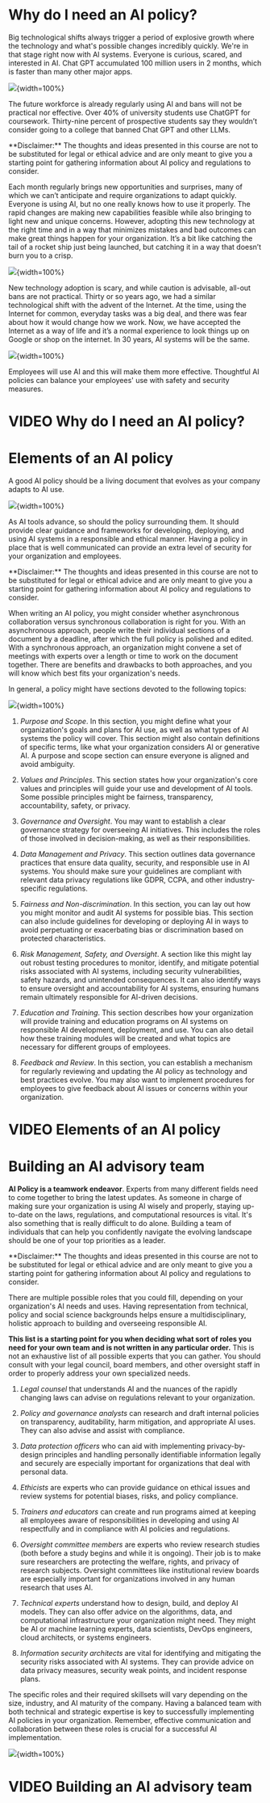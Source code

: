 
# Why do I need an AI policy?

Big technological shifts always trigger a period of explosive growth where the technology and what's possible changes incredibly quickly. We're in that stage right now with AI systems. Everyone is curious, scared, and interested in AI. Chat GPT accumulated 100 million users in 2 months, which is faster than many other major apps. 

![](resources/images/04c-AI_Policy-how_to_navigate_files/figure-docx//1LWHYGtstIn8gTzGBJpffycHbh2DDrogmYregm_MGZD8_g2a847b11aec_3_2.png){width=100%}

The future workforce is already regularly using AI and bans will not be practical nor effective. Over 40% of university students use ChatGPT for coursework. Thirty-nine percent of prospective students say they wouldn’t consider going to a college that banned Chat GPT and other LLMs.



<div class = disclaimer>
**Disclaimer:** The thoughts and ideas presented in this course are not to be substituted for legal or ethical advice and are only meant to give you a starting point for gathering information about AI policy and regulations to consider.
</div>

Each month regularly brings new opportunities and surprises, many of which we can’t anticipate and require organizations to adapt quickly. Everyone is using AI, but no one really knows how to use it properly. The rapid changes are making new capabilities feasible while also bringing to light new and unique concerns. However, adopting this new technology at the right time and in a way that minimizes mistakes and bad outcomes can make great things happen for your organization. It’s a bit like catching the tail of a rocket ship just being launched, but catching it in a way that doesn’t burn you to a crisp.

![](resources/images/04c-AI_Policy-how_to_navigate_files/figure-docx//1LWHYGtstIn8gTzGBJpffycHbh2DDrogmYregm_MGZD8_g2642a7f2d76_1_30.png){width=100%}

New technology adoption is scary, and while caution is advisable, all-out bans are not practical. Thirty or so years ago, we had a similar technological shift with the advent of the Internet. At the time, using the Internet for common, everyday tasks was a big deal, and there was fear about how it would change how we work. Now, we have accepted the Internet as a way of life and it’s a normal experience to look things up on Google or shop on the internet. In 30 years, AI systems will be the same.

![](resources/images/04c-AI_Policy-how_to_navigate_files/figure-docx//1LWHYGtstIn8gTzGBJpffycHbh2DDrogmYregm_MGZD8_gcf1264c749_0_135.png){width=100%}



Employees will use AI and this will make them more effective. Thoughtful AI policies can balance your employees' use with safety and security measures.

# VIDEO Why do I need an AI policy?

# Elements of an AI policy

A good AI policy should be a living document that evolves as your company adapts to AI use.

![](resources/images/04c-AI_Policy-how_to_navigate_files/figure-docx//1C7TykleNSbPkaiJBJeCbxYte5sWWZ8J3uixt9RMyiWg_g2a0db34665a_0_6.png){width=100%}

As AI tools advance, so should the policy surrounding them. It should provide clear guidance and frameworks for developing, deploying, and using AI systems in a responsible and ethical manner. Having a policy in place that is well communicated can provide an extra level of security for your organization and employees.

<div class = disclaimer>
**Disclaimer:** The thoughts and ideas presented in this course are not to be substituted for legal or ethical advice and are only meant to give you a starting point for gathering information about AI policy and regulations to consider.
</div>

When writing an AI policy, you might consider whether asynchronous collaboration versus synchronous collaboration is right for you. With an asynchronous approach, people write their individual sections of a document by a deadline, after which the full policy is polished and edited. With a synchronous approach, an organization might convene a set of meetings with experts over a length or time to work on the document together. There are benefits and drawbacks to both approaches, and you will know which best fits your organization's needs.

In general, a policy might have sections devoted to the following topics:

![](resources/images/04c-AI_Policy-how_to_navigate_files/figure-docx//1C7TykleNSbPkaiJBJeCbxYte5sWWZ8J3uixt9RMyiWg_gcf1264c749_0_135.png){width=100%}

1. _Purpose and Scope_. In this section, you might define what your organization's goals and plans for AI use, as well as what types of AI systems the policy will cover. This section might also contain definitions of specific terms, like what your organization considers AI or generative AI. A purpose and scope section can ensure everyone is aligned and avoid ambiguity.

1. _Values and Principles_. This section states how your organization's core values and principles will guide your use and development of AI tools. Some possible principles might be fairness, transparency, accountability, safety, or privacy.

1. _Governance and Oversight_. You may want to establish a clear governance strategy for overseeing AI initiatives. This includes the roles of those involved in decision-making, as well as their responsibilities.

1. _Data Management and Privacy_. This section outlines data governance practices that ensure data quality, security, and responsible use in AI systems. You should make sure your guidelines are compliant with relevant data privacy regulations like GDPR, CCPA, and other industry-specific regulations.

1. _Fairness and Non-discrimination_. In this section, you can lay out how you might monitor and audit AI systems for possible bias. This section can also include guidelines for developing or deploying AI in ways to avoid perpetuating or exacerbating bias or discrimination based on protected characteristics.

1. _Risk Management, Safety, and Oversight_. A section like this might lay out robust testing procedures to monitor, identify, and mitigate potential risks associated with AI systems, including security vulnerabilities, safety hazards, and unintended consequences. It can also identify ways to ensure oversight and accountability for AI systems, ensuring humans remain ultimately responsible for AI-driven decisions.

1. _Education and Training_. This section describes how your organization will provide training and education programs on AI systems on responsible AI development, deployment, and use. You can also detail how these training modules will be created and what topics are necessary for different groups of employees.

1. _Feedback and Review_. In this section, you can establish a mechanism for regularly reviewing and updating the AI policy as technology and best practices evolve. You may also want to implement procedures for employees to give feedback about AI issues or concerns within your organization.

# VIDEO Elements of an AI policy

# Building an AI advisory team

**AI Policy is a teamwork endeavor**. Experts from many different fields need to come together to bring the latest updates. As someone in charge of making sure your organization is using AI wisely and properly, staying up-to-date on the laws, regulations, and computational resources is vital. It's also something that is really difficult to do alone. Building a team of individuals that can help you confidently navigate the evolving landscape should be one of your top priorities as a leader.

<div class = disclaimer>
**Disclaimer:** The thoughts and ideas presented in this course are not to be substituted for legal or ethical advice and are only meant to give you a starting point for gathering information about AI policy and regulations to consider.
</div>

There are multiple possible roles that you could fill, depending on your organization's AI needs and uses. Having representation from technical, policy and social science backgrounds helps ensure a multidisciplinary, holistic approach to building and overseeing responsible AI.

**This list is a starting point for you when deciding what sort of roles you need for your own team and is not written in any particular order.** This is not an exhaustive list of all possible experts that you can gather. You should consult with your legal council, board members, and other oversight staff in order to properly address your own specialized needs.

1. _Legal counsel_ that understands AI and the nuances of the rapidly changing laws can advise on regulations relevant to your organization. 

1. _Policy and governance analysts_ can research and draft internal policies on transparency, auditability, harm mitigation, and appropriate AI uses. They can also advise and assist with compliance.

1. _Data protection officers_ who can aid with implementing privacy-by-design principles and handling personally identifiable information legally and securely are especially important for organizations that deal with personal data.

1. _Ethicists_ are experts who can provide guidance on ethical issues and review systems for potential biases, risks, and policy compliance.

1. _Trainers and educators_ can create and run programs aimed at keeping all employees aware of responsibilities in developing and using AI respectfully and in compliance with AI policies and regulations.

1. _Oversight committee members_ are experts who review research studies (both before a study begins and while it is ongoing). Their job is to make sure researchers are protecting the welfare, rights, and privacy of research subjects. Oversight committees like institutional review boards are especially important for organizations involved in any human research that uses AI.

1. _Technical experts_ understand how to design, build, and deploy AI models. They can also offer advice on the algorithms, data, and computational infrastructure your organization might need.  They might be AI or machine learning experts, data scientists, DevOps engineers, cloud architects, or systems engineers.

1. _Information security architects_ are vital for identifying and mitigating the security risks associated with AI systems. They can provide advice on data privacy measures, security weak points, and incident response plans.

The specific roles and their required skillsets will vary depending on the size, industry, and AI maturity of the company. Having a balanced team with both technical and strategic expertise is key to successfully implementing AI policies in your organization. Remember, effective communication and collaboration between these roles is crucial for a successful AI implementation.

![](resources/images/04c-AI_Policy-how_to_navigate_files/figure-docx//1H3ppNjSW6OU25Z44MZWMtl1R_MH8BT-roJxiiH5Rlyk_g2a83edd52b2_0_214.png){width=100%}

# VIDEO Building an AI advisory team
